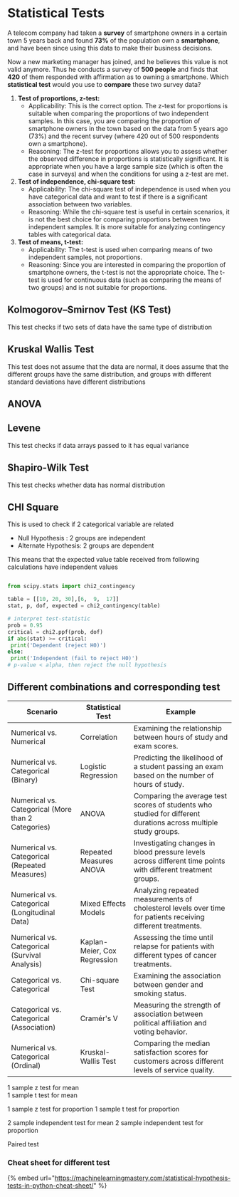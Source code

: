 # Statistical Tests

A telecom company had taken a **survey** of smartphone owners in a certain town 5 years back and found **73%** of the population own a **smartphone**, and have been since using this data to make their business decisions.

Now a new marketing manager has joined, and he believes this value is not valid anymore. Thus he conducts a survey of **500 people** and finds that **420** of them responded with affirmation as to owning a smartphone. Which **statistical test** would you use to **compare** these two survey data?

1. **Test of proportions, z-test:**
   - Applicability: This is the correct option. The z-test for proportions is suitable when comparing the proportions of two independent samples. In this case, you are comparing the proportion of smartphone owners in the town based on the data from 5 years ago (73%) and the recent survey (where 420 out of 500 respondents own a smartphone).
   - Reasoning: The z-test for proportions allows you to assess whether the observed difference in proportions is statistically significant. It is appropriate when you have a large sample size (which is often the case in surveys) and when the conditions for using a z-test are met.
2. **Test of independence, chi-square test:**
   - Applicability: The chi-square test of independence is used when you have categorical data and want to test if there is a significant association between two variables.
   - Reasoning: While the chi-square test is useful in certain scenarios, it is not the best choice for comparing proportions between two independent samples. It is more suitable for analyzing contingency tables with categorical data.
3. **Test of means, t-test:**
   - Applicability: The t-test is used when comparing means of two independent samples, not proportions.
   - Reasoning: Since you are interested in comparing the proportion of smartphone owners, the t-test is not the appropriate choice. The t-test is used for continuous data (such as comparing the means of two groups) and is not suitable for proportions.

## Kolmogorov–Smirnov Test (KS Test)

This test checks if two sets of data have the same type of distribution

## Kruskal Wallis Test

This test does not assume that the data are normal, it does assume that the different groups have the same distribution, and groups with different standard deviations have different distributions

## ANOVA

## Levene

This test checks if data arrays passed to it has equal variance

## Shapiro-Wilk Test

This test checks whether data has normal distribution

## CHI Square

This is used to check if 2 categorical variable are related

- Null Hypothesis : 2 groups are independent
- Alternate Hypothesis: 2 groups are dependent

This means that the expected value table received from following calculations have independent values

```python

from scipy.stats import chi2_contingency

table = [[10, 20, 30],[6,  9,  17]]
stat, p, dof, expected = chi2_contingency(table)

# interpret test-statistic
prob = 0.95
critical = chi2.ppf(prob, dof)
if abs(stat) >= critical:
 print('Dependent (reject H0)')
else:
 print('Independent (fail to reject H0)')
# p-value < alpha, then reject the null hypothesis
```

## Different combinations and corresponding test

| Scenario                                           | Statistical Test             | Example                                                                                                         |
| -------------------------------------------------- | ---------------------------- | --------------------------------------------------------------------------------------------------------------- |
| Numerical vs. Numerical                            | Correlation                  | Examining the relationship between hours of study and exam scores.                                              |
| Numerical vs. Categorical (Binary)                 | Logistic Regression          | Predicting the likelihood of a student passing an exam based on the number of hours of study.                   |
| Numerical vs. Categorical (More than 2 Categories) | ANOVA                        | Comparing the average test scores of students who studied for different durations across multiple study groups. |
| Numerical vs. Categorical (Repeated Measures)      | Repeated Measures ANOVA      | Investigating changes in blood pressure levels across different time points with different treatment groups.    |
| Numerical vs. Categorical (Longitudinal Data)      | Mixed Effects Models         | Analyzing repeated measurements of cholesterol levels over time for patients receiving different treatments.    |
| Numerical vs. Categorical (Survival Analysis)      | Kaplan-Meier, Cox Regression | Assessing the time until relapse for patients with different types of cancer treatments.                        |
| Categorical vs. Categorical                        | Chi-square Test              | Examining the association between gender and smoking status.                                                    |
| Categorical vs. Categorical (Association)          | Cramér's V                   | Measuring the strength of association between political affiliation and voting behavior.                        |
| Numerical vs. Categorical (Ordinal)                | Kruskal-Wallis Test          | Comparing the median satisfaction scores for customers across different levels of service quality.              |

1 sample z test for mean\
1 sample t test for mean

1 sample z test for proportion 1 sample t test for proportion

2 sample independent test for mean 2 sample independent test for proportion

Paired test

### Cheat sheet for different test

{% embed url="https://machinelearningmastery.com/statistical-hypothesis-tests-in-python-cheat-sheet/" %}
